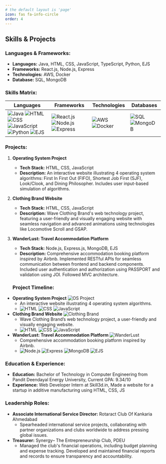 ```yaml
---
# the default layout is 'page'
icon: fas fa-info-circle
order: 4
---
```


<!-- > Add Markdown syntax content to file `_tabs/about.md`{: .filepath } and it will show up on this page.
{: .prompt-tip } -->


## Skills & Projects

### Languages & Frameworks:
- **Languages:** Java, HTML, CSS, JavaScript, TypeScript, Python, EJS
- **Frameworks:** React.js, Node.js, Express
- **Technologies:** AWS, Docker
- **Database:** SQL, MongoDB

### Skills Matrix:
| Languages        | Frameworks         | Technologies     | Databases  |
|------------------|--------------------|------------------|------------|
| ![Java](icons/java.png) ![HTML](icons/html.jpeg) ![CSS](icons/css.png) ![JavaScript](icons/js.png) ![Python](icons/python.png) ![EJS](icons/ejs.png) | ![React.js](icons/react.png) ![Node.js](icons/nodejs.png) ![Express](icons/express.png) | ![AWS](icons/aws.png) ![Docker](icons/docker.png) | ![SQL](icons/mysql.png) ![MongoDB](icons/mongo.png) |



### Projects:
1. **Operating System Project**
   - **Tech Stack:** HTML, CSS, JavaScript
   - **Description:** An interactive website illustrating 4 operating system algorithms: First In First Out (FIFO), Shortest Job First (SJF), Look/Clook, and Dining Philosopher. Includes user input-based simulation of algorithms.

2. **Clothing Brand Website**
   - **Tech Stack:** HTML, CSS, JavaScript
   - **Description:** Wave Clothing Brand's web technology project, featuring a user-friendly and visually engaging website with seamless navigation and advanced animations using technologies like Locomotive Scroll and GSAP.

3. **WanderLust: Travel Accommodation Platform**
   - **Tech Stack:** Node.js, Express.js, MongoDB, EJS
   - **Description:** Comprehensive accommodation booking platform inspired by Airbnb. Implemented RESTful APIs for seamless communication between frontend and backend components. Included user authentication and authorization using PASSPORT and validation using JOI. Followed MVC architecture.

   ### Project Timeline:
- **Operating System Project** ![OS Project](icons/webpage.png)
  - An interactive website illustrating 4 operating system algorithms.
  - ![HTML](icons/html.png) ![CSS](icons/css.png) ![JavaScript](icons/js.png)
- **Clothing Brand Website** ![Clothing Brand](icons/webpage.png)
  - Wave Clothing Brand’s web technology project, a user-friendly and visually engaging website.
  - ![HTML](icons/html.png) ![CSS](icons/css.png) ![JavaScript](icons/js.png)
- **WanderLust: Travel Accommodation Platform** ![WanderLust](icons/nodejs.png)
  - Comprehensive accommodation booking platform inspired by Airbnb.
  - ![Node.js](icons/nodejs.png) ![Express](icons/express.png) ![MongoDB](icons/mongodb.png) ![EJS](icons/ejs.png)

### Education & Experience:
- **Education:** Bachelor of Technology in Computer Engineering from Pandit Deendayal Energy University, Current GPA: 9.34/10
- **Experience:** Web Developer Intern at Skill3d.in, Made a website for a startup in additive manufacturing using HTML, CSS, JS

### Leadership Roles:
- **Associate International Service Director:** Rotaract Club Of Kankaria Ahmedabad
  - Spearheaded international service projects, collaborating with partner organizations and clubs worldwide to address pressing global issues.
- **Treasurer:** Synergy– The Entrepreneurship Club, PDEU
  - Managed the club's financial operations, including budget planning and expense tracking. Developed and maintained financial reports and records to ensure transparency and accountability.
